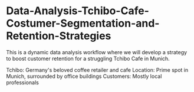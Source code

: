 # Data-Analysis-Tchibo-Cafe-Costumer-Segmentation-and-Retention-Strategies
This is a dynamic data analysis workflow where we will develop a strategy to boost customer retention for a struggling Tchibo Cafe in Munich.

Tchibo: Germany's beloved coffee retailer and cafe
Location: Prime spot in Munich, surrounded by office buildings
Customers: Mostly local professionals
